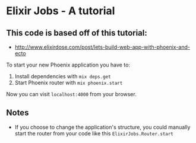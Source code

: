 # Elixir Jobs - A tutorial

## This code is based off of this tutorial:
* http://www.elixirdose.com/post/lets-build-web-app-with-phoenix-and-ecto

To start your new Phoenix application you have to:

1. Install dependencies with `mix deps.get`
2. Start Phoenix router with `mix phoenix.start`

Now you can visit `localhost:4000` from your browser.


## Notes

* If you choose to change the application's structure, you could manually start the router from your code like this `ElixirJobs.Router.start`
